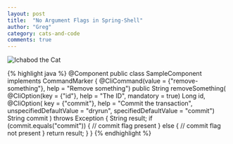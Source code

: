 ```yaml
---
layout: post
title:  "No Argument Flags in Spring-Shell"
author: "Greg"
category: cats-and-code
comments: true
---
```

![Ichabod the Cat](https://farm5.staticflickr.com/4236/35118897760_a6ca8f1cd5_c.jpg "Ichabod the Cat")

{% highlight java %}
@Component
public class SampleComponent implements CommandMarker {
    @CliCommand(value = {"remove-something"}, help = "Remove something")
    public String removeSomething(
        @CliOption(key = {"id"}, help = "The ID", mandatory = true)
            Long id,
        @CliOption(
            key = {"commit"},
            help = "Commit the transaction",
            unspecifiedDefaultValue = "dryrun",
            specifiedDefaultValue = "commit")
            String commit
    ) throws Exception {
        String result;
        if (commit.equals("commit")) {
            // commit flag present
        } else {
            // commit flag not present
        }
        return result;
    }
}
{% endhighlight %}
